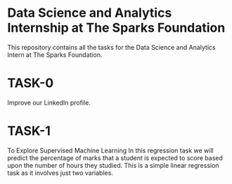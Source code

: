 # Data Science and Analytics Internship at The Sparks Foundation
This repository contains all the tasks for the Data Science and Analytics Intern at The Sparks Foundation.

# TASK-0
Improve our LinkedIn profile.

# TASK-1
To Explore Supervised Machine Learning
In this regression task we will predict the percentage of marks that a student is expected to score based upon the number of hours they studied. This is a simple linear regression task as it involves just two variables.
